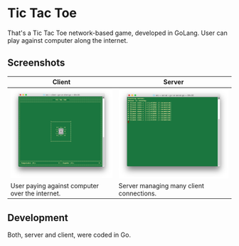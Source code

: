 # Tic Tac Toe
That's a Tic Tac Toe network-based game, developed in GoLang. User can play against computer along the internet. 

## Screenshots

[server-img]: img/server.png
[client-img]: img/client.png

| Client                | Server                |
|-----------------------|-----------------------|
| ![Client][client-img] | ![Server][server-img] |
| User paying against computer over the internet. | Server managing many client connections. |


## Development
Both, server and client, were coded in Go.

